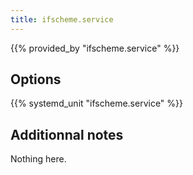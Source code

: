 ```yaml
---
title: ifscheme.service
---
```


{{% provided_by "ifscheme.service" %}}

## Options

{{% systemd_unit "ifscheme.service" %}}

## Additionnal notes

Nothing here.